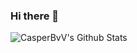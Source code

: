 ### Hi there 👋

![CasperBvV's Github Stats](https://github-readme-stats.vercel.app/api?username=casperbvv&theme=dark&show_icons=true)  

<!--
**CasperBvV/CasperBvV** is a ✨ _special_ ✨ repository because its `README.md` (this file) appears on your GitHub profile.

Here are some ideas to get you started:

- 🔭 I’m currently working on ...
- 🌱 I’m currently learning ...
- 👯 I’m looking to collaborate on ...
- 🤔 I’m looking for help with ...
- 💬 Ask me about ...
- 📫 How to reach me: ...
- 😄 Pronouns: ...
- ⚡ Fun fact: ...
-->
